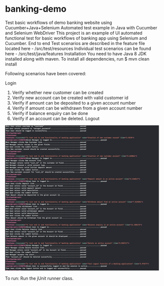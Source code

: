 # banking-demo 

Test basic workflows of demo banking website using Cucumber+Java+Selenium Automated test example in Java with Cucumber and Selenium WebDriver This project is an example of UI automated functional test for basic workflows of banking app using Selenium and Cucumber.
End to end Test scenarios are described in the feature file located here - /src/test/resources
Individual test scenarios can be found here - /src/test/java/features
Installation You need to have Java 8 JDK installed along with maven. 
To install all dependencies, run
$ mvn clean install

Following scenarios have been covered: 

Login
1. Verify whether new customer can be created
2. Verify new account can be created with valid customer id
3. Verify if amount can be deposited to a given account number
4. Verify if amount can be withdrawn from a given account number
5. Verify if balance enquiry can be done
6. Verify if an account can be deleted.
Logout

![alt text](https://github.com/priyasomangali/banking-demo/blob/master/Cucumber_Report.png)

To run:
Run the jUnit runner class.
